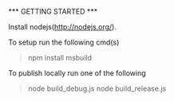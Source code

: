 
*** GETTING STARTED ***

Install nodejs(http://nodejs.org/). 

To setup run the following cmd(s)
>npm install msbuild


To publish locally run one of the following
>node build_debug.js
>node build_release.js